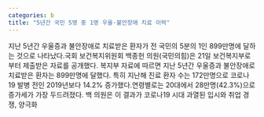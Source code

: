 ```yaml
---
categories: b
title: "5년간 국민 5명 중 1명 우울·불안장애 치료 이력"
---
```

지난 5년간 우울증과 불안장애로 치료받은 환자가 전 국민의 5분의 1인 899만명에 달하는 것으로 나타났다.국회 보건복지위원회 백종헌 의원(국민의힘)은 21일 보건복지부로부터 제출받은 자료를 공개했다. 복지부 자료에 따르면 지난 5년간 우울증과 불안장애로 치료받은 환자는 899만명에 달했다. 특히 지난해 진료 환자 수는 172만명으로 코로나19 발병 전인 2019년보다 14.2% 증가했다.연령별로는 20대에서 28만명(42.3%)으로 증가세가 가장 두드려졌다. 백 의원은 이 결과가 코로나19 시대 과열된 입시와 취업 경쟁, 양극화